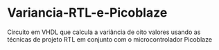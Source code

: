 # Variancia-RTL-e-Picoblaze

Circuito em VHDL que calcula a variância de oito valores usando as técnicas de projeto RTL em conjunto com o microcontrolador Picoblaze
